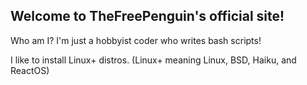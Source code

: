 ## Welcome to TheFreePenguin's official site!

Who am I?
I'm just a hobbyist coder who writes bash scripts!

I like to install Linux+ distros. (Linux+ meaning Linux, BSD, Haiku, and ReactOS)
